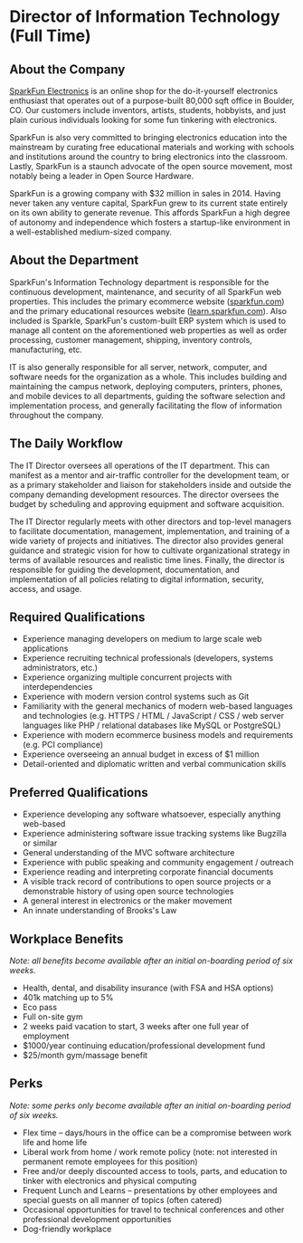# Director of Information Technology (Full Time)

## About the Company

[SparkFun Electronics](https://www.sparkfun.com/) is an online shop for the do-it-yourself electronics enthusiast that operates out of a purpose-built 80,000 sqft office in Boulder, CO. Our customers include inventors, artists, students, hobbyists, and just plain curious individuals looking for some fun tinkering with electronics.

SparkFun is also very committed to bringing electronics education into the mainstream by curating free educational materials and working with schools and institutions around the country to bring electronics into the classroom. Lastly, SparkFun is a staunch advocate of the open source movement, most notably being a leader in Open Source Hardware.

SparkFun is a growing company with $32 million in sales in 2014. Having never taken any venture capital, SparkFun grew to its current state entirely on its own ability to generate revenue. This affords SparkFun a high degree of autonomy and independence which fosters a startup-like environment in a well-established medium-sized company.

## About the Department

SparkFun's Information Technology department is responsible for the continuous development, maintenance, and security of all SparkFun web properties. This includes the primary ecommerce website ([sparkfun.com](https://www.sparkfun.com/)) and the primary educational resources website ([learn.sparkfun.com](https://learn.sparkfun.com/)). Also included is Sparkle, SparkFun's custom-built ERP system which is used to manage all content on the aforementioned web properties as well as order processing, customer management, shipping, inventory controls, manufacturing, etc.

IT is also generally responsible for all server, network, computer, and software needs for the organization as a whole. This includes building and maintaining the campus network, deploying computers, printers, phones, and mobile devices to all departments, guiding the software selection and implementation process, and generally facilitating the flow of information throughout the company.

## The Daily Workflow

The IT Director oversees all operations of the IT department. This can manifest as a mentor and air-traffic controller for the development team, or as a primary stakeholder and liaison for stakeholders inside and outside the company demanding development resources. The director oversees the budget by scheduling and approving equipment and software acquisition.

The IT Director regularly meets with other directors and top-level managers to facilitate documentation, management, implementation, and training of a wide variety of projects and initiatives. The director also provides general guidance and strategic vision for how to cultivate organizational strategy in terms of available resources and realistic time lines. Finally, the director is responsible for guiding the development, documentation, and implementation of all policies relating to digital information, security, access, and usage.

## Required Qualifications

* Experience managing developers on medium to large scale web applications
* Experience recruiting technical professionals (developers, systems administrators, etc.)
* Experience organizing multiple concurrent projects with interdependencies
* Experience with modern version control systems such as Git
* Familiarity with the general mechanics of modern web-based languages and technologies (e.g. HTTPS / HTML / JavaScript / CSS / web server languages like PHP / relational databases like MySQL or PostgreSQL)
* Experience with modern ecommerce business models and requirements (e.g. PCI compliance)
* Experience overseeing an annual budget in excess of $1 million
* Detail-oriented and diplomatic written and verbal communication skills

## Preferred Qualifications

* Experience developing any software whatsoever, especially anything web-based
* Experience administering software issue tracking systems like Bugzilla or similar
* General understanding of the MVC software architecture
* Experience with public speaking and community engagement / outreach
* Experience reading and interpreting corporate financial documents
* A visible track record of contributions to open source projects or a demonstrable history of using open source technologies
* A general interest in electronics or the maker movement
* An innate understanding of Brooks's Law

## Workplace Benefits

*Note: all benefits become available after an initial on-boarding period of six weeks.*

* Health, dental, and disability insurance (with FSA and HSA options)
* 401k matching up to 5%
* Eco pass
* Full on-site gym
* 2 weeks paid vacation to start, 3 weeks after one full year of employment
* $1000/year continuing education/professional development fund
* $25/month gym/massage benefit

## Perks

*Note: some perks only become available after an initial on-boarding period of six weeks.*

* Flex time – days/hours in the office can be a compromise between work life and home life
* Liberal work from home / work remote policy (note: not interested in permanent remote employees for this position)
* Free and/or deeply discounted access to tools, parts, and education to tinker with electronics and physical computing
* Frequent Lunch and Learns – presentations by other employees and special guests on all manner of topics (often catered)
* Occasional opportunities for travel to technical conferences and other professional development opportunities
* Dog-friendly workplace
